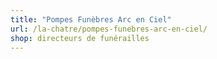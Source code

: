 ```yaml
---
title: "Pompes Funèbres Arc en Ciel"
url: /la-chatre/pompes-funebres-arc-en-ciel/
shop: directeurs de funérailles
---
```

